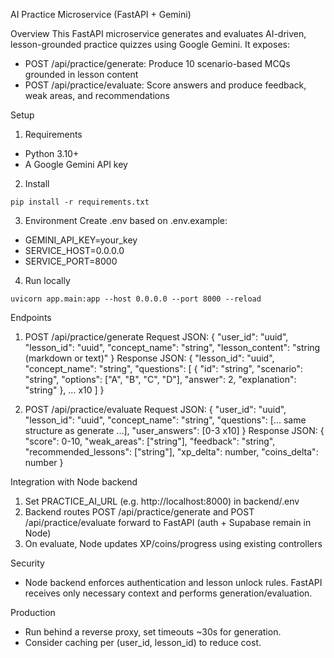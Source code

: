 AI Practice Microservice (FastAPI + Gemini)

Overview
This FastAPI microservice generates and evaluates AI-driven, lesson-grounded practice quizzes using Google Gemini. It exposes:
- POST /api/practice/generate: Produce 10 scenario-based MCQs grounded in lesson content
- POST /api/practice/evaluate: Score answers and produce feedback, weak areas, and recommendations

Setup
1) Requirements
- Python 3.10+
- A Google Gemini API key

2) Install
```
pip install -r requirements.txt
```

3) Environment
Create .env based on .env.example:
- GEMINI_API_KEY=your_key
- SERVICE_HOST=0.0.0.0
- SERVICE_PORT=8000

4) Run locally
```
uvicorn app.main:app --host 0.0.0.0 --port 8000 --reload
```

Endpoints
1) POST /api/practice/generate
Request JSON:
{
  "user_id": "uuid",
  "lesson_id": "uuid",
  "concept_name": "string",
  "lesson_content": "string (markdown or text)"
}
Response JSON:
{
  "lesson_id": "uuid",
  "concept_name": "string",
  "questions": [
    {
      "id": "string",
      "scenario": "string",
      "options": ["A", "B", "C", "D"],
      "answer": 2,
      "explanation": "string"
    },
    ... x10
  ]
}

2) POST /api/practice/evaluate
Request JSON:
{
  "user_id": "uuid",
  "lesson_id": "uuid",
  "concept_name": "string",
  "questions": [... same structure as generate ...],
  "user_answers": [0-3 x10]
}
Response JSON:
{
  "score": 0-10,
  "weak_areas": ["string"],
  "feedback": "string",
  "recommended_lessons": ["string"],
  "xp_delta": number,
  "coins_delta": number
}

Integration with Node backend
1) Set PRACTICE_AI_URL (e.g. http://localhost:8000) in backend/.env
2) Backend routes POST /api/practice/generate and POST /api/practice/evaluate forward to FastAPI (auth + Supabase remain in Node)
3) On evaluate, Node updates XP/coins/progress using existing controllers

Security
- Node backend enforces authentication and lesson unlock rules. FastAPI receives only necessary context and performs generation/evaluation.

Production
- Run behind a reverse proxy, set timeouts ~30s for generation.
- Consider caching per (user_id, lesson_id) to reduce cost.


